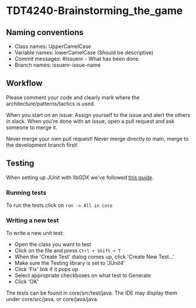 # TDT4240-Brainstorming_the_game

## Naming conventions
- Class names: UpperCamelCase
- Variable names: lowerCamelCase (Should be descriptive)
- Commit messages: #issuenr - What has been done.
- Branch names: issuenr-issue-name

## Workflow
Please comment your code and clearly mark where the architecture/patterns/tactics is used.

When you start on an issue: Assign yourself to the issue and alert the others in slack.
When you're done with an issue, open a pull request and ask someone to merge it.

Never merge your own pull request! 
Never merge directly to main, merge to the development branch first!

## Testing
When setting up JUnit with libGDX we've followed [this guide](http://techduke.io/junit-testing-of-libgdx-game-in-android-studio/). 

### Running tests
To run the tests click on `run -> All in core`

### Writing a new test
To write a new unit test:
- Open the class you want to test
- Click on the file and press `Ctrl + Shift + T`
- When the 'Create Test' dialog comes up, click 'Create New Test...'
- Make sure the Testing library is set to 'JUnit4'
- Click 'Fix' link if it pops up
- Select appropriate checkboxes on what test to Generate
- Click 'OK'

The tests can be found in core/src/test/java. 
The IDE may display them under core/src/java, or core/java/java.

